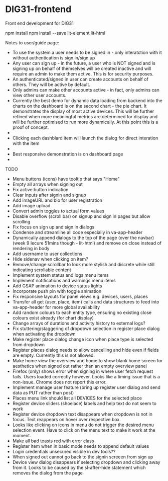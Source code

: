 # DIG31-frontend
Front end development for DIG31

npm install
npm install --save lit-element lit-html

Notes to user/guide page:
- To use the system a user needs to be signed in - only interatction with it without authentication is sign in/sign up
- Any user can sign up - in the future, a user who is NOT signed and is signing up on behalf of themselves will be created inactive and will require an admin to make them active. This is for security purposes.
- An authenticated/signed in user can create accounts on behalf of others. They will be active by default.
- Only admins can make other accounts active - in fact, only admins can view other user accounts.
- Currently the best demo for dynamic data loading from backend into the charts on the dashboard is on the second chart - the pie chart. It demonstrates the display of most active devices. This will be further refined when more meaningful metrics are determined for display and will be further optimised to run more dynamically. At this point this is a proof of concept.
- 
- Clicking each dashblard item will launch the dialog for direct interation with the item
- 
- Best responsive demonstration is on dashboard page
- 

TODO
- Menu buttons (icons) have tooltip that says "Home"
- Empty all arrays when signing out
- Fix active button indication
- Clear inputs after signin and signup
- Add imageURL and bio for user registration
- Add image upload
- Convert admin toggles to actual form values
- Disable overflow (scroll bar) on signup and sign in pages but allow scrolling
- Fix focus on sign up and sign in dialogs
- Condense and streamline all code especially in va-app-header
- Dynamically append dialogs to the top of the page (over the navbar) (week 9 lecure 51mins though - lit-html) and remove on close instead of rendering in body
- Add username to user collections
- Hide sidenav when clicking on item?
- Remove/change scrollbar to look more stylish and discrete while still indicating scrollable content
- Implement system status and logs menu items
- Implement notifications and warnings menu items
- Add GSAP animation to device status lights
- Incorporate push pin with toggle animation
- Fix responsive layouts for panel views e.g. devices, users, places
- Transfer all get (user, place, item) calls and data structures to feed into va-app-header for more global availability
- Add random colours to each entity type, ensuring no existing close colours exist already (for chart display)
- Change arrays of durations and activity history to external logs?
- Fix stuttering/staggering of dropdown selection in register place dialog when activating the dropdown
- Make register place dialog change icon when place type is selected from dropdown
- Register places dialog needs to allow cancelling and hide even if fields are empty. Currently this is not allowed.
- Make home view the overview and home to show blank home screen for aesthetics when signed out rather than an empty overview panel
- Firefox (only) shows error when signing in where user fetch request fails. Users loaded correctly however. Looks like a timing issue that is a non-issue. Chrome does not report this error.
- Implement manage user feature (bring up register user dialog and send data as PUT rather than post)
- Places menu link should list all DEVICES for the selected place
- Register device sliders (shoelace) labels and help text do not seem to work
- Register device dropdown text disappears when dropdown is not in focus. Text reappears on hover over respective box.
- Looks like clicking on icons in menu do not trigger the desired menu selection event. Have to click on the menu text to make it work at the moment.
- Make all bad toasts red with error class
- Register item when in basic mode needs to append default values
- Login credentials unsecured visible in dev tools??
- When signed out cannot go back to the signin screeen from sign up
- Device view dialog disappears if selecting dropdown and clicking away from it. Looks to be caused by the sl-after-hide statement which removes the dialog from the page